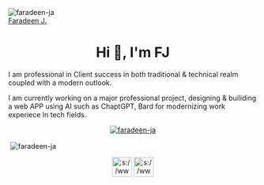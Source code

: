 <div align="cente">

  <img src="https://komarev.com/ghpvc/?username=faradeen-ja&label=Profile%20views&color=0e75b6&style=flat" alt="faradeen-ja" /> 

<div class="badge-base LI-profile-badge" data-locale="en_US" data-size="medium" data-theme="dark" data-type="VERTICAL" data-vanity="faradeen" data-version="v1"><a class="badge-base__link LI-simple-link" href="https://www.linkedin.com/in/faradeen?trk=profile-badge">Faradeen J.</a></div>
              

<div align="cente">
  
<h1 align="center">Hi 👋, I'm FJ</h1>
<p>I am professional in Client success in both traditional & technical realm coupled with a modern outlook.</p>
<p>I am currently working on a major professional project, designing & builiding a web APP using AI such as ChaptGPT, Bard for modernizing work experiece In tech fields.</p>



<p align="center"> <a href="https://github.com/ryo-ma/github-profile-trophy"><img src="https://github-profile-trophy.vercel.app/?username=faradeen-ja" alt="faradeen-ja" /></a> </p>





<p>&nbsp;<img align="center" src="https://github-readme-stats.vercel.app/api?username=faradeen-ja&show_icons=true&locale=en" alt="faradeen-ja" /></p>

  
  </div>
  
  
  
<div align="center">
<p align="center">
<a href="https://linkedin.com/in/s://www.linkedin.com/in/faradeen/" target="blank"><img align="center" src="https://cdn-icons-png.flaticon.com/512/10124/10124084.png" alt="s://www.linkedin.com/in/faradeen/" height="40" width="40" /></a>
  <a href="https://linkedin.com/in/s://www.linkedin.com/in/faradeen/" target="blank"><img align="center" src="https://cdn-icons-png.flaticon.com/512/9990/9990752.png" alt="s://www.linkedin.com/in/faradeen/" height="40" width="40" /></a>
</p>
  </div>

